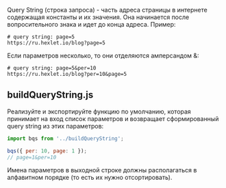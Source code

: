 Query String (строка запроса) - часть адреса страницы в интернете содержащая константы и их значения. Она начинается после вопросительного знака и идет до конца адреса. Пример:

```
# query string: page=5
https://ru.hexlet.io/blog?page=5
```

Если параметров несколько, то они отделяются амперсандом &:

```
# query string: page=5&per=10
https://ru.hexlet.io/blog?per=10&page=5
```

## buildQueryString.js

Реализуйте и экспортируйте функцию по умолчанию, которая принимает на вход список параметров и возвращает сформированный query string из этих параметров:

```js
import bqs from '../buildQueryString';

bqs({ per: 10, page: 1 });
// page=1&per=10
```

Имена параметров в выходной строке должны располагаться в алфавитном порядке (то есть их нужно отсортировать).
